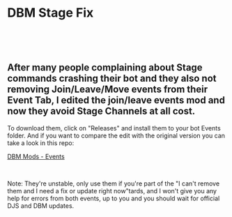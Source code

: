 <h1> DBM Stage Fix</h1>
<p>&nbsp;</p>
<p>&nbsp;</p>
<h2> After many people complaining about Stage commands crashing their bot and they also not removing Join/Leave/Move events from their Event Tab, I edited the join/leave events mod and now they avoid Stage Channels at all cost.</h2>
To download them, click on "Releases" and install them to your bot Events folder. And if you want to compare the edit with the original version you can take a look in this repo:

[DBM Mods - Events](https://github.com/dbm-network/mods/tree/master/events)

<p>&nbsp;</p>
Note: They're unstable, only use them if you're part of the "I can't remove them and I need a fix or update right now"tards, and I won't give you any help for errors from both events, up to you and you should wait for official DJS and DBM updates.
